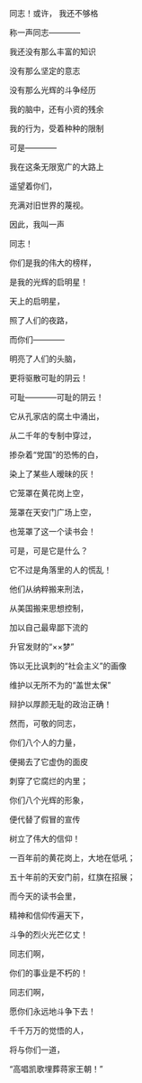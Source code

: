 同志！或许， 我还不够格
 

称一声同志————
 


我还没有那么丰富的知识


没有那么坚定的意志
  

没有那么光辉的斗争经历
  

我的脑中，还有小资的残余
 

我的行为，受着种种的限制
 

可是————
 

我在这条无限宽广的大路上 
 

遥望着你们，
 

充满对旧世界的蔑视。
 

因此，我叫一声
 

同志！
 

你们是我的伟大的榜样，


是我的光辉的启明星！
 
 

天上的启明星，
 

照了人们的夜路，
 
 

而你们————  
  
 

明亮了人们的头脑，  
 
 

更将驱散可耻的阴云！  
 
  

可耻————可耻的阴云！ 
 
 

它从孔家店的腐土中涌出， 
 
 

从二千年的专制中穿过， 
 
 
掺杂着“党国”的恐怖的白，



染上了某些人暧昧的灰！



它笼罩在黄花岗上空，


笼罩在天安门广场上空，



也笼罩了这一个读书会！


可是，可是它是什么？


它不过是角落里的人的慌乱！


他们从纳粹搬来刑法，


从美国搬来思想控制，


加以自己最卑鄙下流的 


升官发财的“××梦”


饰以无比讽刺的“社会主义”的画像


维护以无所不为的“盖世太保”


辩护以厚颜无耻的政治正确！


然而，可敬的同志，


你们八个人的力量，


便揭去了它虚伪的面皮


刺穿了它腐烂的内里；


你们八个光辉的形象，


便代替了假冒的宣传 


树立了伟大的信仰！


一百年前的黄花岗上，大地在低吼；


五十年前的天安门前，红旗在招展；


而今天的读书会里，


精神和信仰传遍天下，


斗争的烈火光芒亿丈！


同志们啊，


你们的事业是不朽的！


同志们啊，


愿你们永远地斗争下去！


千千万万的觉悟的人，


将与你们一道，


“高唱凯歌埋葬蒋家王朝！” 
